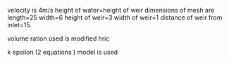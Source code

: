 velocity is 4m/s 
height of water=height of weir
dimensions of mesh are length=25 width=6 height 
of weir=3 width of weir=1 distance of weir from inlet=15.

volume ration used is modified hric

k epsilon (2 equations ) model is used